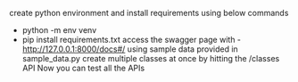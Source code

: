 create python environment and install requirements using below commands
- python -m env venv
- pip install requirements.txt
access the swagger page with - http://127.0.0.1:8000/docs#/
using sample data provided in sample_data.py create multiple classes at once by hitting the /classes API
Now you can test all the APIs
